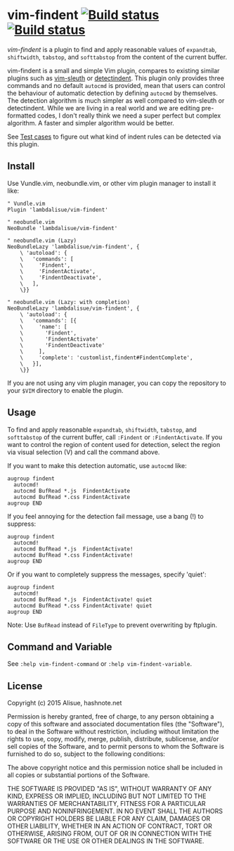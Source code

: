 vim-findent [![Build status](https://travis-ci.org/lambdalisue/vim-findent.svg?branch=master)](https://travis-ci.org/lambdalisue/vim-findent) [![Build status](https://ci.appveyor.com/api/projects/status/p7orkdddc08v4lvk/branch/master?svg=true)](https://ci.appveyor.com/project/lambdalisue/vim-findent/branch/master)
===============================================================================


*vim-findent* is a plugin to find and apply reasonable values of `expandtab`,
`shiftwidth`, `tabstop`, and `softtabstop` from the content of the current buffer.

vim-findent is a small and simple Vim plugin, compares to existing similar plugins such as [vim-sleuth](https://github.com/tpope/vim-sleuth) or [detectindent](https://github.com/ciaranm/detectindent).
This plugin only provides three commands and no default `autocmd` is provided, mean that users can control the behaviour of automatic detection by defining `autocmd` by themselves.
The detection algorithm is much simpler as well compared to vim-sleuth or detectindent.
While we are living in a real world and we are editing pre-formatted codes, I don't really think we need a super perfect but complex algorithm.
A faster and simpler algorithm would be better.

See [Test cases](./test/dat) to figure out what kind of indent rules can be detected via this plugin.

Install
-------------------------------------------------------------------------------

Use Vundle.vim, neobundle.vim, or other vim plugin manager to install it like:

```vim
" Vundle.vim
Plugin 'lambdalisue/vim-findent'

" neobundle.vim
NeoBundle 'lambdalisue/vim-findent'

" neobundle.vim (Lazy)
NeoBundleLazy 'lambdalisue/vim-findent', {
	\ 'autoload': {
	\   'commands': [
	\     'Findent',
	\     'FindentActivate',
	\     'FindentDeactivate',
	\   ],
	\}}

" neobundle.vim (Lazy: with completion)
NeoBundleLazy 'lambdalisue/vim-findent', {
	\ 'autoload': {
	\   'commands': [{
	\     'name': [
	\       'Findent', 
	\       'FindentActivate'
	\       'FindentDeactivate'
	\     ],
	\     'complete': 'customlist,findent#FindentComplete',
	\   }],
	\}}
```

If you are not using any vim plugin manager, you can copy the repository to
your `$VIM` directory to enable the plugin.


Usage
-------------------------------------------------------------------------------

To find and apply reasonable `expandtab`, `shiftwidth`, `tabstop`, and `softtabstop` of
the current buffer, call `:Findent` or `:FindentActivate`.
If you want to control the region of content used for detection, select the
region via visual selection (V) and call the command above.

If you want to make this detection automatic, use `autocmd` like:

```vim
augroup findent
  autocmd!
  autocmd BufRead *.js  FindentActivate
  autocmd BufRead *.css FindentActivate
augroup END
```

If you feel annoying for the detection fail message, use a bang (!) to suppress:

```vim
augroup findent
  autocmd!
  autocmd BufRead *.js  FindentActivate!
  autocmd BufRead *.css FindentActivate!
augroup END
```

Or if you want to completely suppress the messages, specify 'quiet':

```vim
augroup findent
  autocmd!
  autocmd BufRead *.js  FindentActivate! quiet
  autocmd BufRead *.css FindentActivate! quiet
augroup END
```

Note: Use `BufRead` instead of `FileType` to prevent overwriting by ftplugin.

Command and Variable
-------------------------------------------------------------------------------

See `:help vim-findent-command` or `:help vim-findent-variable`.


License
--------------------------------------------------------------------------------
Copyright (c) 2015 Alisue, hashnote.net

Permission is hereby granted, free of charge, to any person obtaining
a copy of this software and associated documentation files
(the "Software"), to deal in the Software without restriction,
including without limitation the rights to use, copy, modify, merge,
publish, distribute, sublicense, and/or sell copies of the Software,
and to permit persons to whom the Software is furnished to do so,
subject to the following conditions:

The above copyright notice and this permission notice shall be
included in all copies or substantial portions of the Software.

THE SOFTWARE IS PROVIDED "AS IS", WITHOUT WARRANTY OF ANY KIND,
EXPRESS OR IMPLIED, INCLUDING BUT NOT LIMITED TO THE WARRANTIES OF
MERCHANTABILITY, FITNESS FOR A PARTICULAR PURPOSE AND NONINFRINGEMENT.
IN NO EVENT SHALL THE AUTHORS OR COPYRIGHT HOLDERS BE LIABLE FOR ANY
CLAIM, DAMAGES OR OTHER LIABILITY, WHETHER IN AN ACTION OF CONTRACT,
TORT OR OTHERWISE, ARISING FROM, OUT OF OR IN CONNECTION WITH THE
SOFTWARE OR THE USE OR OTHER DEALINGS IN THE SOFTWARE.

